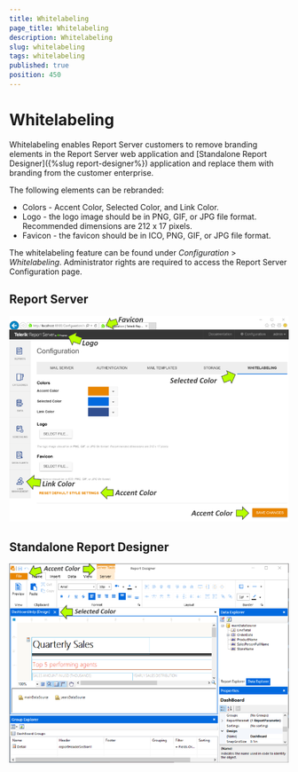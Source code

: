 ```yaml
---
title: Whitelabeling
page_title: Whitelabeling
description: Whitelabeling
slug: whitelabeling
tags: whitelabeling
published: true
position: 450
---
```


# Whitelabeling

Whitelabeling enables Report Server customers to remove branding elements in the Report Server web application and [Standalone Report Designer]({%slug report-designer%}) application and replace them with branding from the customer enterprise.

The following elements can be rebranded:

* Colors - Accent Color, Selected Color, and Link Color.
* Logo - the logo image should be in PNG, GIF, or JPG file format. Recommended dimensions are 212 x 17 pixels.
* Favicon - the favicon should be in ICO, PNG, GIF, or JPG file format.

The whitelabeling feature can be found under _Configuration_ > _Whitelabeling_. Administrator rights are required to access the Report Server Configuration page.

## Report Server ##
![rs-whitelabeling](../../images/report-server-images/whitelabeling/report-server-whitelabeling.png)

## Standalone Report Designer ##
![eud-whitelabeling](../../images/report-server-images/whitelabeling/designer-whitelabeling.png)